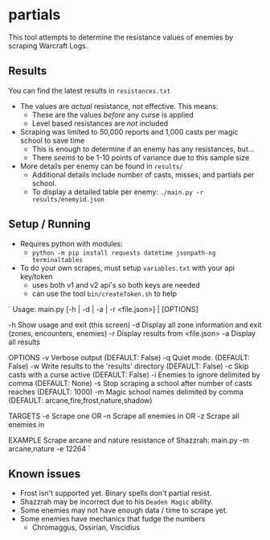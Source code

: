 # partials

This tool attempts to determine the resistance values of enemies by scraping Warcraft Logs.

## Results

You can find the latest results in `resistances.txt`

- The values are *actual* resistance, not effective. This means:
    - These are the values *before* any curse is applied
    - Level based resistances are *not* included
- Scraping was limited to 50,000 reports and 1,000 casts per magic school to save time
    - This is enough to determine if an enemy has any resistances, but...
    - There *seems* to be 1-10 points of variance due to this sample size
- More details per enemy can be found in `results/`
    - Additional details include number of casts, misses, and partials per school.
    - To display a detailed table per enemy: `./main.py -r results/enemyid.json`

## Setup / Running 

- Requires python with modules:
    - `python -m pip install requests datetime jsonpath-ng terminaltables`
- To do your own scrapes, must setup `variables.txt` with your api key/token
    - uses both v1 and v2 api's so both keys are needed
    - can use the tool `bin/createToken.sh` to help

`
Usage: main.py [-h | -d | -a | -r <file.json>] | [OPTIONS] <TARGETS>

-h                      Show usage and exit (this screen)
-d                      Display all zone information and exit (zones, encounters, enemies)
-r                      Display results from <file.json>
-a                      Display all results

OPTIONS
-v                      Verbose output (DEFAULT: False)
-q                      Quiet mode. (DEFAULT: False)
-w                      Write results to the 'results' directory (DEFAULT: False)
-c                      Skip casts with a curse active (DEFAULT: False)
-i                      Enemies to ignore delimited by comma (DEFAULT: None)
-s  <spellCastLimit>    Stop scraping a school after number of casts reaches <spellCastLimit> (DEFAULT: 1000)
-m  <magicSchoolNames>  Magic school names delimited by comma (DEFAULT: arcane,fire,frost,nature,shadow)

TARGETS
-e  <enemyID>           Scrape one <enemyID> OR
-n  <encounterID>       Scrape all enemies in <encounterID> OR
-z  <zoneID>            Scrape all enemies in <zoneID>

EXAMPLE
 Scrape arcane and nature resistance of Shazzrah: main.py -m arcane,nature -e 12264
`

## Known issues 

- Frost isn't supported yet. Binary spells don't partial resist.
- Shazzrah may be incorrect due to his `Deaden Magic` ability.
- Some enemies may not have enough data / time to scrape yet.
- Some enemies have mechanics that fudge the numbers
    - Chromaggus, Ossirian, Viscidius
